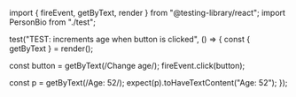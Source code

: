 import { fireEvent, getByText, render } from "@testing-library/react";
import PersonBio from "./test";

test("TEST: increments age when button is clicked", () => {
const { getByText } = render(<PersonBio />);

const button = getByText(/Change age/);
fireEvent.click(button);

const p = getByText(/Age: 52/);
expect(p).toHaveTextContent("Age: 52");
});
